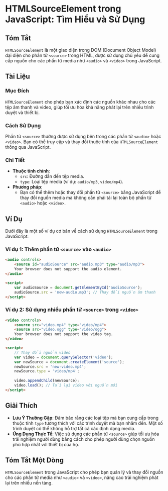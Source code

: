<!--
Meta Description: # HTMLSourceElement trong JavaScript: Tìm Hiểu và Sử Dụng ## Tóm Tắt `HTMLSourceElement` là một giao diện trong DOM (Document Object Model) đại diện c...
Meta Keywords: video, audio, phần, source, trong
-->

# HTMLSourceElement trong JavaScript: Tìm Hiểu và Sử Dụng

## Tóm Tắt
`HTMLSourceElement` là một giao diện trong DOM (Document Object Model) đại diện cho phần tử `<source>` trong HTML, được sử dụng chủ yếu để cung cấp nguồn cho các phần tử media như `<audio>` và `<video>` trong JavaScript.

## Tài Liệu
### Mục Đích
`HTMLSourceElement` cho phép bạn xác định các nguồn khác nhau cho các tệp âm thanh và video, giúp tối ưu hóa khả năng phát lại trên nhiều trình duyệt và thiết bị. 

### Cách Sử Dụng
Phần tử `<source>` thường được sử dụng bên trong các phần tử `<audio>` hoặc `<video>`. Bạn có thể truy cập và thay đổi thuộc tính của `HTMLSourceElement` thông qua JavaScript.

### Chi Tiết
- **Thuộc tính chính**:
  - `src`: Đường dẫn đến tệp media.
  - `type`: Loại tệp media (ví dụ: `audio/mp3`, `video/mp4`).
- **Phương pháp**: 
  - Bạn có thể thêm hoặc thay đổi phần tử `<source>` bằng JavaScript để thay đổi nguồn media mà không cần phải tải lại toàn bộ phần tử `<audio>` hoặc `<video>`.

## Ví Dụ
Dưới đây là một số ví dụ cơ bản về cách sử dụng `HTMLSourceElement` trong JavaScript:

### Ví dụ 1: Thêm phần tử `<source>` vào `<audio>`
```html
<audio controls>
    <source id="audioSource" src="audio.mp3" type="audio/mp3">
    Your browser does not support the audio element.
</audio>

<script>
    var audioSource = document.getElementById('audioSource');
    audioSource.src = 'new-audio.mp3'; // Thay đổi nguồn âm thanh
</script>
```

### Ví dụ 2: Sử dụng nhiều phần tử `<source>` trong `<video>`
```html
<video controls>
    <source src="video.mp4" type="video/mp4">
    <source src="video.ogg" type="video/ogg">
    Your browser does not support the video tag.
</video>

<script>
    // Thay đổi nguồn video
    var video = document.querySelector('video');
    var newSource = document.createElement('source');
    newSource.src = 'new-video.mp4';
    newSource.type = 'video/mp4';
    
    video.appendChild(newSource);
    video.load(); // Tải lại video với nguồn mới
</script>
```

## Giải Thích
- **Lưu Ý Thường Gặp**: Đảm bảo rằng các loại tệp mà bạn cung cấp trong thuộc tính `type` tương thích với các trình duyệt mà bạn nhắm đến. Một số trình duyệt có thể không hỗ trợ tất cả các định dạng media.
- **Ứng Dụng Thực Tế**: Việc sử dụng các phần tử `<source>` giúp tối ưu hóa trải nghiệm người dùng bằng cách cho phép người dùng chọn nguồn phù hợp nhất với thiết bị của họ.

## Tóm Tắt Một Dòng
`HTMLSourceElement` trong JavaScript cho phép bạn quản lý và thay đổi nguồn cho các phần tử media như `<audio>` và `<video>`, nâng cao trải nghiệm phát lại trên nhiều nền tảng.